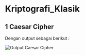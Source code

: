 # Kriptografi_Klasik

## 1 Caesar Cipher 
Dengan output sebagai berikut :

![Output Caesar Cipher](https://user-images.githubusercontent.com/52452132/121463160-b369ac80-c9db-11eb-977a-45b0092d0c7b.PNG)
